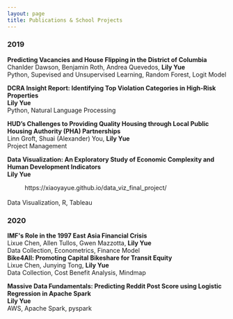 ```yaml
---
layout: page
title: Publications & School Projects
---
```


<h3>
    <a name='2019'></a> 2019
</h3>
<div class="media">
    <div class="media-body">
       <p class="media-heading">
          <strong>Predicting Vacancies and House Flipping in the District of Columbia</strong><br />
          Chanlder Dawson, Benjamin Roth,  Andrea Quevedos, <b>Lily Yue </b> <br />
          Python, Supevised and Unsupervised Learning, Random Forest, Logit Model <br />
       </p>
    </div>
</div>
<div class="media">
    <div class="media-body">
       <p class="media-heading">
          <strong>DCRA Insight Report: Identifying Top Violation Categories in High-Risk Properties</strong><br />
          <b>Lily Yue </b> <br />
          Python, Natural Language Processing <br />
       </p>
    </div>
</div>
<div class="media">
    <div class="media-body">
       <p class="media-heading">
          <strong>HUD’s Challenges to Providing Quality Housing through Local Public Housing Authority (PHA) Partnerships
</strong><br />
           Linn Groft, Shuai (Alexander) You, <b>Lily Yue</b><br />
          Project Management <br />
       </p>
    </div>
</div>
<div class="media">
    <div class="media-body">
       <p class="media-heading">
          <strong>Data Visualization: An Exploratory Study of Economic Complexity and Human Development Indicators</strong><br />
          <b>Lily Yue</b>  <dd>https://xiaoyayue.github.io/data_viz_final_project/</dd><br />
          Data Visualization, R, Tableau<br />
       </p>
    </div>
</div>

<h3>
    <a name='2020'></a> 2020
</h3>
<div class="media">
    <div class="media-body">
        <strong>IMF's Role in the 1997 East Asia Financial Crisis</strong><br />
          Lixue Chen, Allen Tullos, Gwen Mazzotta, <b>Lily Yue</b><br />
          Data Collection, Econometrics, Finance Model <br />
    </div>
</div>
<div class="media">
    <div class="media-body">
        <strong>Bike4All: Promoting Capital Bikeshare for Transit Equity</strong><br />
          Lixue Chen, Junying Tong, <b>Lily Yue</b><br />
          Data Collection, Cost Benefit Analysis, Mindmap <br />
    </div>
</div>
<div class="media">
    <div class="media-body">
       <p class="media-heading">
           <strong>Massive Data Fundamentals: Predicting Reddit Post Score using Logistic Regression in Apache Spark</strong><br />
          <b>Lily Yue</b> <br />
          AWS, Apache Spark, pyspark <br />
       </p>
    </div>
</div>
